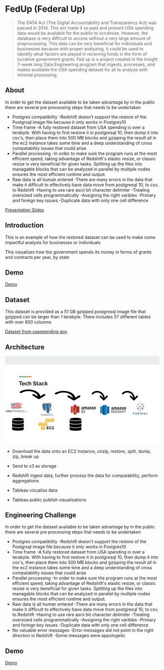 # FedUp (Federal Up)

>The DATA Act (The Digital Accountability and Transparency Act) was passed in 2014. This act made it so past and present USA spending data would be available for the public to scrutinize. However, the database is very difficult to access without a very large amount of preprocessing. This data can be very beneficial for individuals and businesses because with proper analyzing, it could be used to identify what factors are played in recieving funds in the form of lucrative government grants. Fed up is a project created in the Insight 7-week long Data Engineering program that ingests, processes, and makes available the USA spending dataset for all to analyze with minimal processing.

## About

In order to get the dataset available to be taken advantage by in the public there are several pre processing steps that needs to be undertaken

* Postgres compatibility
    -Redshift doesn't support the restore of the Postgrsql image file because it only works in Postgres10
* Time frame
    -A fully restored dataset from USA spending is over a terabyte. With having to first restore it in postgresql 10, then dump it into csv's, then place them into 500 MB blocks and gzipping the result all in the ec2 instance takes some time and a deep understanding of cross compatability issues that could arise
* Parallel processing
    -In order to make sure the program runs at the most efficient speed, taking advantage of Redshift's elastic resize, or classic resize is very beneficial for given tasks. Splitting up the files into managable blocks that can be analyzed in parallel by multiple nodes ensures the most efficient runtime and output.
* Raw data is all human entered
    -There are many errors in the data that make it difficult to effectively have data move from postgresql 10, to csv, to Redshift
    -Having to use rare ascii bit character delimiter
    -Treating oversized cells programmatically
    -Assigning the right varibles
    -Primary and foreign key issues
    -Duplicate data with only one cell difference

[Presentation Slides](https://docs.google.com/presentation/d/1TyNB1u1OltjJN3w82YUiCP0-cOhZjgIrJ3dTmMIhP88/edit?usp=sharing)


## Introduction

This is an example of how the restored dataset can be used to make some impactful analysis for businesses or individuals

This visualizes how the government spends its money in forms of grants and contracts per year, by state

## Demo

[Demo](https://public.tableau.com/profile/james3162#!/vizhome/FedUpDataVisualization/Story1?publish=yes) 

## Dataset

This dataset is provided as a 51 GB gzipped postgresql image file that gzipped can be larger than 1 terabyte. There includes 57 different tables with over 800 columns

[Dataset from usaspending.gov](https://www.sec.gov/dera/data/edgar-log-file-data-set.html)


## Architecture

![Fed_Up_Presentation.jpg](https://github.com/Tecknique/Fed_Up_Project/blob/master/images/Fed_Up_Presentation.jpg)

* Download the data onto an EC2 Instance, unzip, restore, split, dump, zip, break up

* Send to s3 as storage

* Redshift ingest data, further process the data for compatability, perform aggregations

* Tableau vizualize data

* Tableau public publish visualizations

## Engineering Challenge

In order to get the dataset available to be taken advantage by in the public there are several pre processing steps that needs to be undertaken

* Postgres compatibility
    -Redshift doesn't support the restore of the Postgrsql image file because it only works in Postgres10
* Time frame
    -A fully restored dataset from USA spending is over a terabyte. With having to first restore it in postgresql 10, then dump it into csv's, then place them into 500 MB blocks and gzipping the result all in the ec2 instance takes some time and a deep understanding of cross compatability issues that could arise
* Parallel processing
    -In order to make sure the program runs at the most efficient speed, taking advantage of Redshift's elastic resize, or classic resize is very beneficial for given tasks. Splitting up the files into managable blocks that can be analyzed in parallel by multiple nodes ensures the most efficient runtime and output.
* Raw data is all human entered
    -There are many errors in the data that make it difficult to effectively have data move from postgresql 10, to csv, to Redshift
    -Having to use rare ascii bit character delimiter
    -Treating oversized cells programmatically
    -Assigning the right varibles
    -Primary and foreign key issues
    -Duplicate data with only one cell difference
* No valuable error messages
    -Error messages did not point in the right direction in Redshift
    -Some messages were appologetic

## Demo

[Demo](http://bit.ly/loginsightsdemo)

